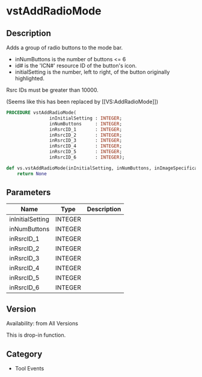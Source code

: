 # vstAddRadioMode

## Description
Adds a group of radio buttons to the mode bar. <ul>
<li>inNumButtons is the number of buttons <= 6</li>
<li>id# is the &#039;ICN#&#039; resource ID of the button&#039;s icon.</li>
<li>initialSetting is the number, left to right, of the button originally highlighted. </li>
</ul>

Rsrc IDs must be greater than 10000.

(Seems like this has been replaced by [[VS:AddRadioMode]])

```pascal
PROCEDURE vstAddRadioMode(
				inInitialSetting : INTEGER;
				inNumButtons     : INTEGER;
				inRsrcID_1       : INTEGER;
				inRsrcID_2       : INTEGER;
				inRsrcID_3       : INTEGER;
				inRsrcID_4       : INTEGER;
				inRsrcID_5       : INTEGER;
				inRsrcID_6       : INTEGER);
```

```python
def vs.vstAddRadioMode(inInitialSetting, inNumButtons, inImageSpecification1, inImageSpecification2, inImageSpecification3, inImageSpecification4, inImageSpecification5, inImageSpecification6):
    return None
```

## Parameters
|Name|Type|Description|
|---|---|---|
|inInitialSetting|INTEGER|   |
|inNumButtons|INTEGER|   |
|inRsrcID_1|INTEGER|   |
|inRsrcID_2|INTEGER|   |
|inRsrcID_3|INTEGER|   |
|inRsrcID_4|INTEGER|   |
|inRsrcID_5|INTEGER|   |
|inRsrcID_6|INTEGER|   |

## Version
Availability: from All Versions

This is drop-in function.

## Category
* Tool Events

